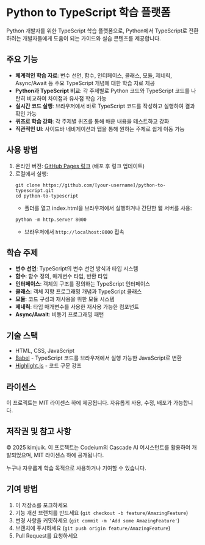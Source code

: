 # Python to TypeScript 학습 플랫폼

Python 개발자를 위한 TypeScript 학습 플랫폼으로, Python에서 TypeScript로 전환하려는 개발자들에게 도움이 되는 가이드와 실습 콘텐츠를 제공합니다.

## 주요 기능

- **체계적인 학습 자료**: 변수 선언, 함수, 인터페이스, 클래스, 모듈, 제네릭, Async/Await 등 주요 TypeScript 개념에 대한 학습 자료 제공
- **Python과 TypeScript 비교**: 각 주제별로 Python 코드와 TypeScript 코드를 나란히 비교하여 차이점과 유사점 학습 가능
- **실시간 코드 실행**: 브라우저에서 바로 TypeScript 코드를 작성하고 실행하여 결과 확인 가능
- **퀴즈로 학습 강화**: 각 주제별 퀴즈를 통해 배운 내용을 테스트하고 강화
- **직관적인 UI**: 사이드바 네비게이션과 탭을 통해 원하는 주제로 쉽게 이동 가능

## 사용 방법

1. 온라인 버전: [GitHub Pages 링크](#) (배포 후 링크 업데이트)
2. 로컬에서 실행:
   ```
   git clone https://github.com/[your-username]/python-to-typescript.git
   cd python-to-typescript
   ```
   - 폴더를 열고 index.html을 브라우저에서 실행하거나 간단한 웹 서버를 사용:
   ```
   python -m http.server 8000
   ```
   - 브라우저에서 `http://localhost:8000` 접속

## 학습 주제

- **변수 선언**: TypeScript의 변수 선언 방식과 타입 시스템
- **함수**: 함수 정의, 매개변수 타입, 반환 타입
- **인터페이스**: 객체의 구조를 정의하는 TypeScript 인터페이스
- **클래스**: 객체 지향 프로그래밍 개념과 TypeScript 클래스
- **모듈**: 코드 구성과 재사용을 위한 모듈 시스템
- **제네릭**: 타입 매개변수를 사용한 재사용 가능한 컴포넌트
- **Async/Await**: 비동기 프로그래밍 패턴

## 기술 스택

- HTML, CSS, JavaScript
- [Babel](https://babeljs.io/) - TypeScript 코드를 브라우저에서 실행 가능한 JavaScript로 변환
- [Highlight.js](https://highlightjs.org/) - 코드 구문 강조

## 라이센스

이 프로젝트는 MIT 라이센스 하에 제공됩니다. 자유롭게 사용, 수정, 배포가 가능합니다.

## 저작권 및 참고 사항

© 2025 kimjuik. 이 프로젝트는 Codeium의 Cascade AI 어시스턴트를 활용하여 개발되었으며, MIT 라이센스 하에 공개됩니다.

누구나 자유롭게 학습 목적으로 사용하거나 기여할 수 있습니다.

## 기여 방법

1. 이 저장소를 포크하세요
2. 기능 개선 브랜치를 만드세요 (`git checkout -b feature/AmazingFeature`)
3. 변경 사항을 커밋하세요 (`git commit -m 'Add some AmazingFeature'`)
4. 브랜치에 푸시하세요 (`git push origin feature/AmazingFeature`)
5. Pull Request를 요청하세요
